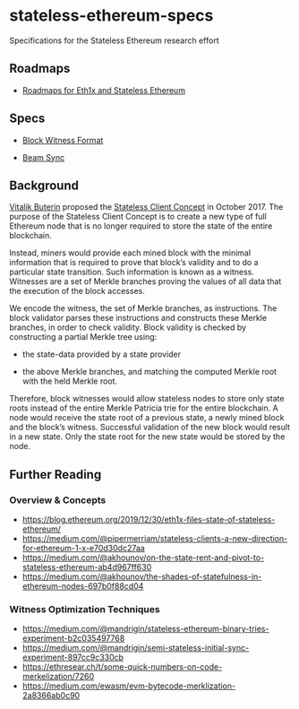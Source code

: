 # stateless-ethereum-specs
Specifications for the Stateless Ethereum research effort


## Roadmaps

* [Roadmaps for Eth1x and Stateless Ethereum](./roadmaps.md)

## Specs

* [Block Witness Format](./witness.md)

* [Beam Sync](./beam-sync-phase0.md)


## Background

[Vitalik Buterin](https://ethresear.ch/u/vbuterin/summary) proposed the [Stateless Client Concept](https://ethresear.ch/t/the-stateless-client-concept/172) in October 2017. The purpose of the Stateless Client Concept is to create a new type of full Ethereum node that is no longer required to store the state of the entire blockchain. 

Instead, miners would provide each mined block with the minimal information that is required to prove that block’s validity and to do a particular state transition. Such information is known as a witness. Witnesses are a set of Merkle branches proving the values of all data that the execution of the block accesses. 

We encode the witness, the set of Merkle branches, as instructions. The block validator parses these instructions and constructs these Merkle branches, in order to check validity. Block validity is checked by constructing a partial Merkle tree using:

* the state-data provided by a state provider

* the above Merkle branches, and matching the computed Merkle root with the held Merkle root.

Therefore, block witnesses would allow stateless nodes to store only state roots instead of the entire Merkle Patricia trie for the entire blockchain. A node would receive the state root of a previous state, a newly mined block and the block’s witness. Successful validation of the new block would result in a new state. Only the state root for the new state would be stored by the node.


## Further Reading

### Overview & Concepts

* https://blog.ethereum.org/2019/12/30/eth1x-files-state-of-stateless-ethereum/
* https://medium.com/@pipermerriam/stateless-clients-a-new-direction-for-ethereum-1-x-e70d30dc27aa
* https://medium.com/@akhounov/on-the-state-rent-and-pivot-to-stateless-ethereum-ab4d967ff630
* https://medium.com/@akhounov/the-shades-of-statefulness-in-ethereum-nodes-697b0f88cd04


### Witness Optimization Techniques

* https://medium.com/@mandrigin/stateless-ethereum-binary-tries-experiment-b2c035497768
* https://medium.com/@mandrigin/semi-stateless-initial-sync-experiment-897cc9c330cb
* https://ethresear.ch/t/some-quick-numbers-on-code-merkelization/7260
* https://medium.com/ewasm/evm-bytecode-merklization-2a8366ab0c90



